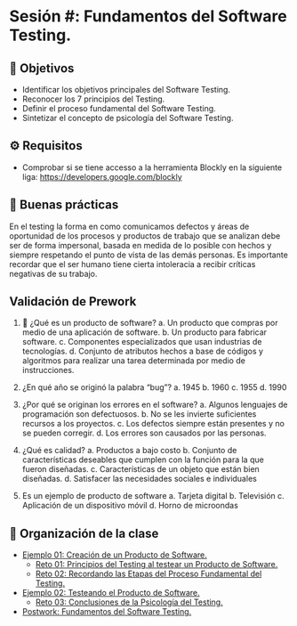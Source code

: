
# Sesión #: Fundamentos del Software Testing.

## :dart: Objetivos

- Identificar los objetivos principales del Software Testing.
- Reconocer los 7 principios del Testing.  
- Definir el proceso fundamental del Software Testing.
- Sintetizar el concepto de psicología del Software Testing.

## ⚙ Requisitos

+ Comprobar si se tiene accesso a la herramienta Blockly en la siguiente liga: https://developers.google.com/blockly

## 🎩 Buenas prácticas

En el testing la forma en como comunicamos defectos y áreas de oportunidad de los procesos y productos de trabajo que se analizan debe ser de forma impersonal, basada en medida de lo posible con hechos y siempre respetando el punto de vista de las demás personas. Es importante recordar que el ser humano tiene cierta intoleracia a recibir críticas negativas de su trabajo.

## Validación de Prework

1. :dart: ¿Qué es un producto de software?
    a. Un producto que compras por medio de una aplicación de software.
    b. Un producto para fabricar software.
    c. Componentes especializados que usan industrias de tecnologías.
    d. Conjunto de atributos hechos a base de códigos y algoritmos para realizar una tarea determinada por medio de instrucciones.

2. ¿En qué año se originó la palabra “bug”?
    a. 1945
    b. 1960
    c. 1955
    d. 1990

3. ¿Por qué se originan los errores en el software?
    a. Algunos lenguajes de programación son defectuosos.
    b. No se les invierte suficientes recursos a los proyectos.
    c. Los defectos siempre están presentes y no se pueden corregir.
    d. Los errores son causados por las personas.

4. ¿Qué es calidad?
    a. Productos a bajo costo
    b. Conjunto de características deseables que cumplen con la función para la que fueron diseñadas. 
    c. Características de un objeto que están bien diseñadas.
    d. Satisfacer las necesidades sociales e individuales

5. Es un ejemplo de producto de software
    a. Tarjeta digital
    b. Televisión 
    c. Aplicación de un dispositivo móvil
    d. Horno de microondas




## 📂 Organización de la clase

- [Ejemplo 01:  Creación de un Producto de Software.](./Ejemplo-01/README.md)
    - [Reto 01: Principios del Testing al testear un Producto de Software.](./Reto-01/README.md)
    - [Reto  02: Recordando las Etapas del Proceso Fundamental del  Testing.](./Reto-02/README.md)
- [Ejemplo 02: Testeando el Producto de Software.](./Ejemplo-02/README.md)
    - [Reto 03: Conclusiones de la Psicología del Testing.](./Reto-03/README.md)
- [Postwork: Fundamentos del Software Testing.](./Postwork/README.md)
